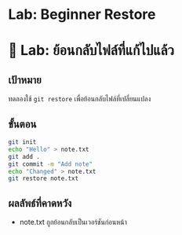 # Lab: Beginner Restore


# 🧯 Lab: ย้อนกลับไฟล์ที่แก้ไปแล้ว

## เป้าหมาย
ทดลองใช้ `git restore` เพื่อย้อนกลับไฟล์ที่เปลี่ยนแปลง

## ขั้นตอน
```bash
git init
echo "Hello" > note.txt
git add .
git commit -m "Add note"
echo "Changed" > note.txt
git restore note.txt
```

## ผลลัพธ์ที่คาดหวัง
- note.txt ถูกย้อนกลับเป็นเวอร์ชันก่อนหน้า
